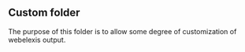 ## Custom folder

The purpose of this folder is to allow some degree of customization of webelexis output.